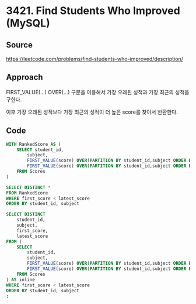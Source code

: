 # 3421. Find Students Who Improved (MySQL)

## Source

https://leetcode.com/problems/find-students-who-improved/description/

## Approach

FIRST_VALUE(...) OVER(...) 구문을 이용해서 가장 오래된 성적과 가장 최근의 성적을 구한다.

이후 가장 오래된 성적보다 가장 최근의 성적이 더 높은 score를 찾아서 반환한다.

## Code

```sql
WITH RankedScore AS (
    SELECT student_id,
        subject,
        FIRST_VALUE(score) OVER(PARTITION BY student_id,subject ORDER BY exam_date ASC) AS first_score,
        FIRST_VALUE(score) OVER(PARTITION BY student_id,subject ORDER BY exam_date DESC) AS latest_score
    FROM Scores
)

SELECT DISTINCT *
FROM RankedScore
WHERE first_score < latest_score
ORDER BY student_id, subject
```

```sql
SELECT DISTINCT
    student_id,
    subject,
    first_score,
    latest_score
FROM (
    SELECT
        student_id,
        subject,
        FIRST_VALUE(score) OVER(PARTITION BY student_id,subject ORDER BY exam_date ASC) AS first_score,
        FIRST_VALUE(score) OVER(PARTITION BY student_id,subject ORDER BY exam_date DESC) AS latest_score
    FROM Scores
) AS inline
WHERE first_score < latest_score
ORDER BY student_id, subject
;
```
